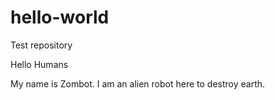 # hello-world
Test repository

Hello Humans

My name is Zombot. I am an alien robot here to destroy earth.
